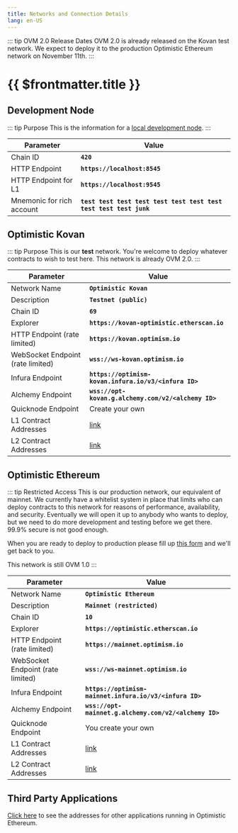 ```yaml
---
title: Networks and Connection Details
lang: en-US
---
```



::: tip OVM 2.0 Release Dates
OVM 2.0 is already released on the Kovan test network.
We expect to deploy it to the production Optimistic Ethereum network on November 11th.
:::

# {{ $frontmatter.title }}


## Development Node

::: tip Purpose
This is the information for a 
[local development node](../developers/l2/dev-node.md).
:::

| Parameter | Value |
| --------- | ----- |
| Chain ID | **`420`** |
| HTTP Endpoint | **`https://localhost:8545`** |
| HTTP Endpoint for L1 | **`https://localhost:9545`** |
| Mnemonic for rich account | **`test test test test test test test test test test test junk`** |

## Optimistic Kovan

::: tip Purpose
This is our **test** network. You're welcome to deploy whatever contracts to wish to test here. This network is already OVM 2.0.
:::

| Parameter | Value |
| --------- | ----- |
| Network Name | **`Optimistic Kovan`** |
| Description | **`Testnet (public)`** |
| Chain ID | **`69`** |
| Explorer | **`https://kovan-optimistic.etherscan.io`** |
| HTTP Endpoint (rate limited) | **`https://kovan.optimism.io`** |
| WebSocket Endpoint (rate limited) | **`wss://ws-kovan.optimism.io`** |
| Infura Endpoint | **`https://optimism-kovan.infura.io/v3/<infura ID>`** |
| Alchemy Endpoint | **`wss://opt-kovan.g.alchemy.com/v2/<alchemy ID>`** |
| Quicknode Endpoint | Create your own |
| L1 Contract Addresses | [link](https://github.com/ethereum-optimism/optimism/tree/ef5343d61708f2d15f51dca981f03ee4ac447c21/packages/contracts/deployments#kovan) |
| L2 Contract Addresses | [link](https://github.com/ethereum-optimism/optimism/tree/ef5343d61708f2d15f51dca981f03ee4ac447c21/packages/contracts/deployments#layer-2) |

## Optimistic Ethereum

::: tip Restricted Access
This is our production network, our equivalent of mainnet.
We currently have a whitelist system in place that limits who can deploy contracts 
to this network for reasons of performance, availability, and security. Eventually
we will open it up to anybody who wants to deploy, but we need to do more development
and testing before we get there. 99.9% secure is not good enough.

When you are ready to deploy to production please fill up 
[this form](https://docs.google.com/forms/d/e/1FAIpQLSfBGsJN3nZQRLdMjqCS_svfQoPkn35o_cc4HUVnLlXN2BHmPw/viewform) 
and we'll get back to you.

This network is still OVM 1.0
:::

| Parameter | Value |
| --------- | ----- |
| Network Name | **`Optimistic Ethereum`** |
| Description | **`Mainnet (restricted)`** |
| Chain ID | **`10`** |
| Explorer | **`https://optimistic.etherscan.io`** |
| HTTP Endpoint (rate limited) | **`https://mainnet.optimism.io`** |
| WebSocket Endpoint (rate limited) | **`wss://ws-mainnet.optimism.io`** |
| Infura Endpoint | **`https://optimism-mainnet.infura.io/v3/<infura ID>`** |
| Alchemy Endpoint | **`wss://opt-mainnet.g.alchemy.com/v2/<alchemy ID>`** |
| Quicknode Endpoint | You create your own |
| L1 Contract Addresses | [link](https://github.com/ethereum-optimism/optimism/tree/ef5343d61708f2d15f51dca981f03ee4ac447c21/packages/contracts/deployments#mainnet) |
| L2 Contract Addresses | [link](https://github.com/ethereum-optimism/optimism/tree/ef5343d61708f2d15f51dca981f03ee4ac447c21/packages/contracts/deployments#layer-2) |


## Third Party Applications

[Click here](../developers/util.md) to see the addresses for other applications
running in Optimistic Ethereum.
